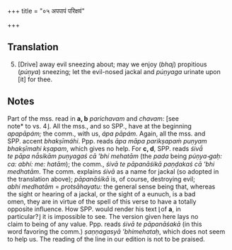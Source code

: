 +++
title = "०५ अपपापं परिक्षवं"

+++
## Translation
5. \[Drive\] away evil sneezing about; may we enjoy (*bhaj*) propitious  
(*púṇya*) sneezing; let the evil-nosed jackal and *púṇyaga* urinate upon  
\[it\] for thee.

## Notes
Part of the mss. read in **a, b** *parichavam* and *chavam:* \[see  
note\* to vs. 4⌋. All the mss., and so SPP., have at the beginning  
*apapāpám;* the comm., with us, *ápa pāpám*. Again, all the mss. and  
SPP. accent *bhakṣīmáhi*. Ppp. reads *āpa māpa parikṣapaṁ puṇyam  
bhakṣīmahi kṣapam*, which gives no help. For **c, d**, SPP. reads *śivā́  
te pāpa nā́sikām puṇyagaś cā ’bhí mehatām* (the *pada* being *púṇya॰gaḥ:  
ca: abhí: me: hatām*); the comm., *śivā te pāpanāśikā paṇḍakaś cā ’bhi  
medhatām*. The comm. explains *śivā* as a name for jackal (so adopted in  
the translation above); *pāpanāśikā* is, of course, destroying evil;  
*abhi medhatām* = *protsāhayatu:* the general sense being that, whereas  
the sight or hearing of a jackal, or the sight of a eunuch, is a bad  
omen, they are in virtue of the spell of this verse to have a totally  
opposite influence. How SPP. would render his text ⌊of **a**, in  
particular?⌋ it is impossible to see. The version given here lays no  
claim to being of any value. Ppp. reads *śivā te pāpanāśakā* (in this  
word favoring the comm.) *ṣaṇṇagasyā ’bhimehataḥ*, which does not seem  
to help us. The reading of the line in our edition is not to be praised.
